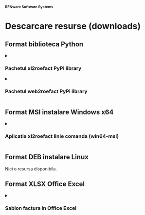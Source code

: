 
<small>**RENware Software Systems**</small>



# Descarcare resurse (downloads)

<!-- NOTE: intentionally no TOC in this doc --> 

## Format biblioteca Python


<details markdown="1"><summary markdown="1">

### Pachetul xl2roefact PyPi library

</summary>

#### 0.2

* [`0.2.0b` invoice customer info-optional items (bank, email, reg-com, phone) WHEEL](../xl2roefact/dist/xl2roefact-0.2.0b0-py3-none-any.whl "download")
* [`0.2.0b` invoice customer info-optional items (bank, email, reg-com, phone) DIST](../xl2roefact/dist/xl2roefact-0.2.0b0.tar.gz "download")

#### 0.1

* [`0.1.22b` application interface improvements WHEEL](../xl2roefact/dist/xl2roefact-0.1.22b0-py3-none-any.whl "download")
* [`0.1.22b` application interface improvements DIST](../xl2roefact/dist/xl2roefact-0.1.22b0.tar.gz "download")
* [`0.1.20.dev` invoice customer address WHEEL](../xl2roefact/dist/xl2roefact-0.1.20-py3-none-any.whl "download")
* [`0.1.20.dev` invoice customer address DIST](../xl2roefact/dist/xl2roefact-0.1.20.tar.gz "download")
* [`0.1.19.dev` invoice customer and partial invoice total values calculations WHEEL](../xl2roefact/dist/0.1.19/xl2roefact-0.1.19-py3-none-any.whl "download")
* [`0.1.19.dev` invoice customer and partial invoice total values calculations DIST](../xl2roefact/dist/0.1.19/xl2roefact-0.1.19.tar.gz "download")
* [`0.1.18.dev` invoice customer CUI partial invoice total values calculations WHEEL](../xl2roefact/dist/0.1.18/xl2roefact-0.1.18-py3-none-any.whl "download")
* [`0.1.18.dev` invoice customer CUI partial invoice total values calculations DIST](../xl2roefact/dist/0.1.18/xl2roefact-0.1.18.tar.gz "download")

</details>




<details markdown="1"><summary markdown="1">

### Pachetul web2roefact PyPi library

</summary>

Nici o resursa disponibila.

</details>







## Format MSI instalare Windows x64

<details markdown="1"><summary markdown="1">

### Aplicatia xl2roefact linie comanda (win64-msi)

</summary>

#### 0.2

* [`0.2.0b` invoice customer info-optional items (bank, email, reg-com, phone)](../xl2roefact/dist/xl2roefact-0.1.22b0-win64.msi "download")

#### 0.1

* [`0.1.22b` application interface improvements](../xl2roefact/dist/xl2roefact-0.1.22b0-win64.msi "download")
* [`0.1.20.dev` invoice customer address](../xl2roefact/dist/xl2roefact-0.1.20-win64.msi "download")
* [`0.1.19.dev` invoice customer and partial invoice total values calculations](../xl2roefact/dist/0.1.19/xl2roefact-0.1.19-win64.msi "download")
* [`0.1.18.dev` invoice customer CUI partial invoice total values calculations](../xl2roefact/dist/0.1.18/xl2roefact-0.1.18-win64.msi "download")

</details>






## Format DEB instalare Linux

Nici o resursa disponibila.






## Format XLSX Office Excel

<details markdown="1"><summary markdown="1">

### Sablon factura in Office Excel

</summary>

* [`0.1.20` office Excel XLSX](../excel_invoice_template/invoice_template_CU_tva.xlsx "download")
* [`0.1.20` arhiva ZIP](../excel_invoice_template/released_packages/0.1.20-excel_invoice_template.zip "download")
* [`0.1.11` arhiva ZIP](../excel_invoice_template/released_packages/0.1.11-excel_invoice_template.zip "download")

</details>








